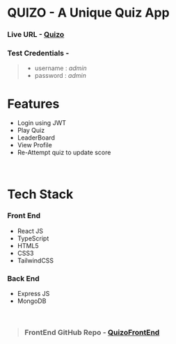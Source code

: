 # QUIZO - A Unique Quiz  App

### Live URL -  [Quizo](https://quizo-app.netlify.app/)

### Test Credentials - 

> * username : *admin* 
> * password : *admin*



# Features
* Login using JWT
* Play Quiz
* LeaderBoard
* View Profile
* Re-Attempt quiz to update score


<br>

# Tech Stack


### Front End
* React JS
* TypeScript
* HTML5
* CSS3
* TailwindCSS

### Back End
* Express JS
* MongoDB


<br>

> ### FrontEnd GitHub Repo - [QuizoFrontEnd](https://github.com/Ashishgupta08/quiz-app/tree/dev)
